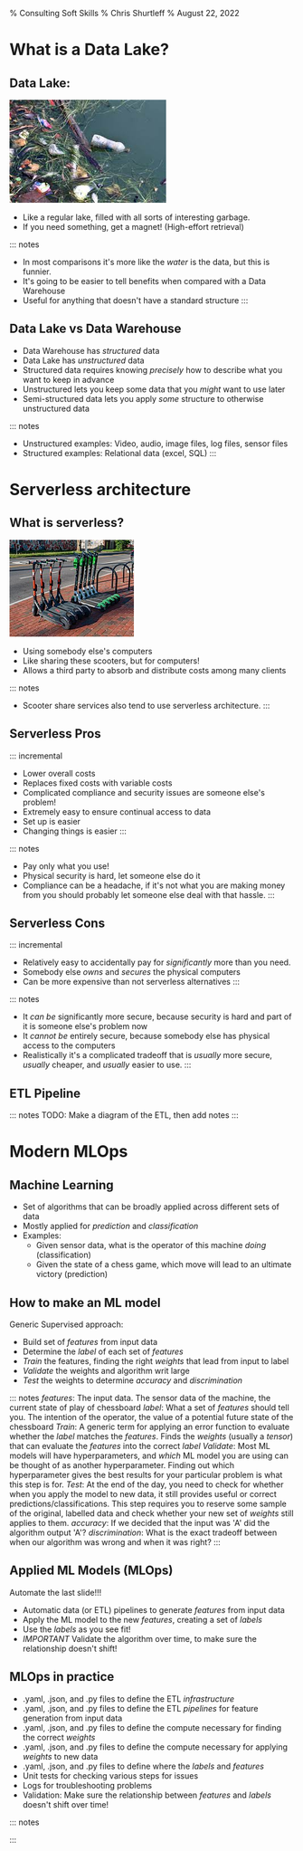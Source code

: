 % Consulting Soft Skills
% Chris Shurtleff
% August 22, 2022

# What is a Data Lake?

## Data Lake:

![Trash under lake Erie](slide_images/lake_trash_erie.jpeg)

- Like a regular lake, filled with all sorts of interesting garbage.
- If you need something, get a magnet! (High-effort retrieval)

::: notes
- In most comparisons it's more like the _water_ is the data, but this is funnier.
- It's going to be easier to tell benefits when compared with a Data Warehouse
- Useful for anything that doesn't have a standard structure
:::

## Data Lake vs Data Warehouse

- Data Warehouse has _structured_ data
- Data Lake has _unstructured_ data
- Structured data requires knowing _precisely_ how to describe what you want to keep in advance
- Unstructured lets you keep some data that you _might_ want to use later
- Semi-structured data lets you apply _some_ structure to otherwise unstructured data

::: notes
- Unstructured examples:
    Video, audio, image files, log files, sensor files
- Structured examples:
    Relational data (excel, SQL)
:::

# Serverless architecture

## What is serverless?

![Scooters in Columbus](slide_images/Columbus_electric_scooters.jpg)

- Using somebody else's computers
- Like sharing these scooters, but for computers!
- Allows a third party to absorb and distribute costs among many clients

::: notes
- Scooter share services also tend to use serverless architecture.
:::

## Serverless Pros

::: incremental
- Lower overall costs
- Replaces fixed costs with variable costs
- Complicated compliance and security issues are someone else's problem!
- Extremely easy to ensure continual access to data
- Set up is easier
- Changing things is easier
:::

::: notes
- Pay only what you use!
- Physical security is hard, let someone else do it
- Compliance can be a headache, if it's not what you are making money from you should probably let someone else deal with that hassle.
:::

## Serverless Cons

::: incremental
- Relatively easy to accidentally pay for _significantly_ more than you need.
- Somebody else _owns_ and _secures_ the physical computers
- Can be more expensive than not serverless alternatives
:::

::: notes
- It _can be_ significantly more secure, because security is hard and part of it is someone else's problem now
- It _cannot be_ entirely secure, because somebody else has physical access to the computers
- Realistically it's a complicated tradeoff that is _usually_ more secure, _usually_ cheaper, and _usually_ easier to use.
:::

## ETL Pipeline

::: notes
TODO: Make a diagram of the ETL, then add notes
:::

# Modern MLOps

## Machine Learning
- Set of algorithms that can be broadly applied across different sets of data
- Mostly applied for _prediction_ and _classification_
- Examples:
    - Given sensor data, what is the operator of this machine _doing_ (classification)
    - Given the state of a chess game, which move will lead to an ultimate victory (prediction)

## How to make an ML model
Generic Supervised approach:

- Build set of _features_ from input data
- Determine the _label_ of each set of _features_
- _Train_ the features, finding the right _weights_ that lead from input to label
- _Validate_ the weights and algorithm writ large
- _Test_ the weights to determine _accuracy_ and _discrimination_

::: notes
_features_: The input data. The sensor data of the machine, the current state of play of chessboard
_label_: What a set of _features_ should tell you. The intention of the operator, the value of a potential future state of the chessboard
_Train_: A generic term for applying an error function to evaluate whether the _label_ matches the _features_. Finds the _weights_ (usually a _tensor_) that can evaluate the _features_ into the correct _label_
_Validate_: Most ML models will have hyperparameters, and _which_ ML model you are using can be thought of as another hyperparameter. Finding out which hyperparameter gives the best results for your particular problem is what this step is for.
_Test_: At the end of the day, you need to check for whether when you apply the model to new data, it still provides useful or correct predictions/classifications. This step requires you to reserve some sample of the original, labelled data and check whether your new set of _weights_ still applies to them.
_accuracy_: If we decided that the input was 'A' did the algorithm output 'A'?
_discrimination_: What is the exact tradeoff between when our algorithm was wrong and when it was right?
:::

## Applied ML Models (MLOps)
Automate the last slide!!!

- Automatic data (or ETL) pipelines to generate _features_ from input data
- Apply the ML model to the new _features_, creating a set of _labels_
- Use the _labels_ as you see fit!
- *IMPORTANT* Validate the algorithm over time, to make sure the relationship doesn't shift!

## MLOps in practice
- .yaml, .json, and .py files to define the ETL _infrastructure_
- .yaml, .json, and .py files to define the ETL _pipelines_ for feature generation from input data
- .yaml, .json, and .py files to define the compute necessary for finding the correct _weights_
- .yaml, .json, and .py files to define the compute necessary for applying _weights_ to new data
- .yaml, .json, and .py files to define where the _labels_ and _features_
- Unit tests for checking various steps for issues
- Logs for troubleshooting problems
- Validation: Make sure the relationship between _features_ and _labels_ doesn't shift over time!

::: notes

:::
